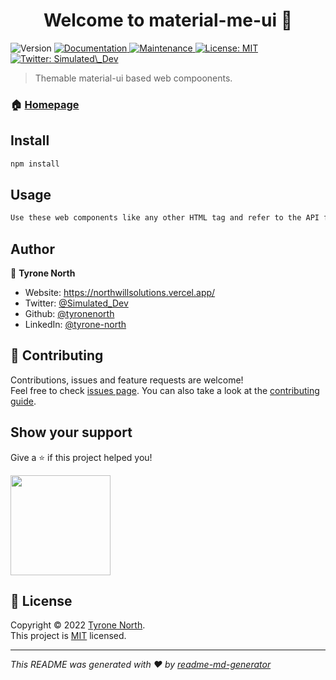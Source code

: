 <h1 align="center">Welcome to material-me-ui 👋</h1>
<p>
  <img alt="Version" src="https://img.shields.io/badge/version-0.0.1-blue.svg?cacheSeconds=2592000" />
  <a href="https://github.com/tyronenorth/material-me-ui#readme" target="_blank">
    <img alt="Documentation" src="https://img.shields.io/badge/documentation-yes-brightgreen.svg" />
  </a>
  <a href="https://github.com/tyronenorth/material-me-ui/graphs/commit-activity" target="_blank">
    <img alt="Maintenance" src="https://img.shields.io/badge/Maintained%3F-yes-green.svg" />
  </a>
  <a href="https://github.com/tyronenorth/material-me-ui/blob/master/LICENSE" target="_blank">
    <img alt="License: MIT" src="https://img.shields.io/github/license/tyronenorth/material-me-ui" />
  </a>
  <a href="https://twitter.com/Simulated\_Dev" target="_blank">
    <img alt="Twitter: Simulated\_Dev" src="https://img.shields.io/twitter/follow/Simulated\_Dev.svg?style=social" />
  </a>
</p>

> Themable material-ui based web compoonents.

### 🏠 [Homepage](https://github.com/tyronenorth/material-me-ui)

## Install

```sh
npm install
```

## Usage

```sh
Use these web components like any other HTML tag and refer to the API for more details on usage.
```

## Author

👤 **Tyrone North**

* Website: https://northwillsolutions.vercel.app/
* Twitter: [@Simulated\_Dev](https://twitter.com/Simulated\_Dev)
* Github: [@tyronenorth](https://github.com/tyronenorth)
* LinkedIn: [@tyrone-north](https://linkedin.com/in/tyrone-north)

## 🤝 Contributing

Contributions, issues and feature requests are welcome!<br />Feel free to check [issues page](https://github.com/tyronenorth/material-me-ui/issues). You can also take a look at the [contributing guide](https://github.com/tyronenorth/material-me-ui/blob/master/CONTRIBUTING.md).

## Show your support

Give a ⭐️ if this project helped you!

<a href="https://www.patreon.com/Sim\_Dev">
  <img src="https://c5.patreon.com/external/logo/become_a_patron_button@2x.png" width="160">
</a>

## 📝 License

Copyright © 2022 [Tyrone North](https://github.com/tyronenorth).<br />
This project is [MIT](https://github.com/tyronenorth/material-me-ui/blob/master/LICENSE) licensed.

***
_This README was generated with ❤️ by [readme-md-generator](https://github.com/kefranabg/readme-md-generator)_